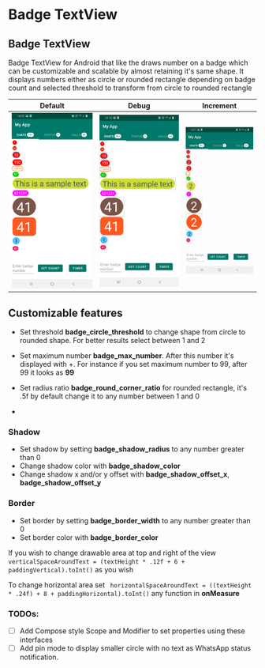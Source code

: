 # Badge TextView

## Badge TextView

Badge TextView for Android that like the draws number on a badge which can be customizable and
scalable by almost retaining it's same shape. It displays numbers either as circle or rounded
rectangle depending on badge count and selected threshold to transform from circle to rounded
rectangle

| Default | Debug   | Increment |
| ----------|----------------| --------|
| <img src="./screenshots/img1.png"/> | <img src="./screenshots/img2.png"/> | <img src="./screenshots/counter.gif"/> |

<h2>Customizable features</h2>

* Set threshold **badge_circle_threshold** to change shape from circle to rounded shape. For better
  results select between 1 and 2

* Set maximum number **badge_max_number**. After this number it's displayed with +. For instance if
  you set maximum number to 99, after 99 it looks as **99**

* Set radius ratio **badge_round_corner_ratio** for rounded rectangle, it's .5f by default change it
  to any number between 1 and 0

*

### Shadow

* Set shadow by setting **badge_shadow_radius** to any number greater than 0
* Change shadow color with **badge_shadow_color**
* Change shadow x and/or y offset with **badge_shadow_offset_x**, **badge_shadow_offset_y**

### Border

* Set border by setting **badge_border_width** to any number greater than 0
* Set border color with **badge_border_color**

If you wish to change drawable area at top and right of the view
```verticalSpaceAroundText = (textHeight * .12f + 6 + paddingVertical).toInt()``` as you wish

To change horizontal area set
``` horizontalSpaceAroundText = ((textHeight * .24f) + 8 + paddingHorizontal).toInt()```
any function in **onMeasure**

### TODOs:
- [ ] Add Compose style Scope and Modifier to set properties using these interfaces
- [ ] Add pin mode to display smaller circle with no text as WhatsApp status notification.